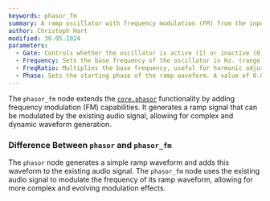 ```yaml
---
keywords: phasor_fm
summary: A ramp oscillator with frequency modulation (FM) from the input signal.
author: Christoph Hart
modified: 30.05.2024
parameters:
  - Gate: Controls whether the oscillator is active (1) or inactive (0). When inactive, the oscillator's output is muted.
  - Frequency: Sets the base frequency of the oscillator in Hz. (range: 20.0 to 20000.0 Hz, default: 220.0 Hz)
  - FreqRatio: Multiplies the base frequency, useful for harmonic adjustments. (range: 1.0 to 16.0, default: 1.0)
  - Phase: Sets the starting phase of the ramp waveform. A value of 0.0 starts the waveform at the beginning, while 1.0 starts it at the end. The range is from 0.0 to 1.0, with a default of 0.0.
---
```


The `phasor_fm` node extends the [`core.phasor`](/scriptnode/list/core/phasor) functionality by adding frequency modulation (FM) capabilities. It generates a ramp signal that can be modulated by the existing audio signal, allowing for complex and dynamic waveform generation.

### Difference Between `phasor` and `phasor_fm`

The `phasor` node generates a simple ramp waveform and adds this waveform to the existing audio signal. The `phasor_fm` node uses the existing audio signal to modulate the frequency of its ramp waveform, allowing for more complex and evolving modulation effects.




